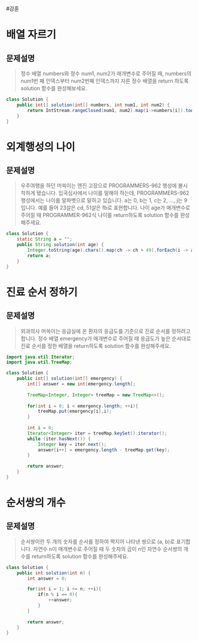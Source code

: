 #강훈

# 배열 자르기

## 문제설명
> 정수 배열 numbers와 정수 num1, num2가 매개변수로 주어질 때, numbers의 num1번 째 인덱스부터 num2번째 인덱스까지 자른 정수 배열을 return 하도록 solution 함수를 완성해보세요.
```java
class Solution {
    public int[] solution(int[] numbers, int num1, int num2) {
        return IntStream.rangeClosed(num1, num2).map(i->numbers[i]).toArray();
    }
}
```

# 외계행성의 나이

## 문제설명
> 우주여행을 하던 머쓱이는 엔진 고장으로 PROGRAMMERS-962 행성에 불시착하게 됐습니다. 입국심사에서 나이를 말해야 하는데, PROGRAMMERS-962 행성에서는 나이를 알파벳으로 말하고 있습니다. a는 0, b는 1, c는 2, ..., j는 9입니다. 예를 들어 23살은 cd, 51살은 fb로 표현합니다. 나이 age가 매개변수로 주어질 때 PROGRAMMER-962식 나이를 return하도록 solution 함수를 완성해주세요.

```java
class Solution {
    static String a = "";
    public String solution(int age) {
        Integer.toString(age).chars().map(ch -> ch + 49).forEach(i -> a += (char)i);
        return a;
    }
}
```

# 진료 순서 정하기

## 문제설명
> 외과의사 머쓱이는 응급실에 온 환자의 응급도를 기준으로 진료 순서를 정하려고 합니다. 정수 배열 emergency가 매개변수로 주어질 때 응급도가 높은 순서대로 진료 순서를 정한 배열을 return하도록 solution 함수를 완성해주세요.

```java
import java.util.Iterator;
import java.util.TreeMap;

class Solution {
    public int[] solution(int[] emergency) {
        int[] answer = new int[emergency.length];
        
        TreeMap<Integer, Integer> treeMap = new TreeMap<>();
        
        for(int i = 0; i < emergency.length; ++i){
            treeMap.put(emergency[i],i);
        }
        
        int i = 0;
        Iterator<Integer> iter = treeMap.keySet().iterator();
        while (iter.hasNext()) {
            Integer key = iter.next();
            answer[i++] = emergency.length - treeMap.get(key);
        }
                
        return answer;
    }
}
```

# 순서쌍의 개수

## 문제설명
> 순서쌍이란 두 개의 숫자를 순서를 정하여 짝지어 나타낸 쌍으로 (a, b)로 표기합니다. 자연수 n이 매개변수로 주어질 때 두 숫자의 곱이 n인 자연수 순서쌍의 개수를 return하도록 solution 함수를 완성해주세요.

```java
class Solution {
    public int solution(int n) {
        int answer = 0;

        for(int i = 1; i <= n; ++i){           
            if(n % i == 0){             
                ++answer;
            }
        }
        
        return answer;
    }
}
```